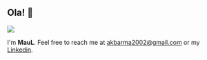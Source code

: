 ## Ola! 👋

![](https://komarev.com/ghpvc/?username=afthdev&style=flat)

I'm **MauL**.
Feel free to reach me at akbarma2002@gmail.com or my [Linkedin](https://www.linkedin.com/in/akbar-alfatih).
